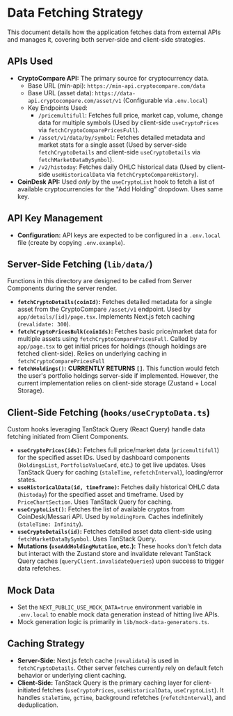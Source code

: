 # Data Fetching Strategy

This document details how the application fetches data from external APIs and manages it, covering both server-side and client-side strategies.

## APIs Used

- **CryptoCompare API:** The primary source for cryptocurrency data.
  - Base URL (min-api): `https://min-api.cryptocompare.com/data`
  - Base URL (asset data): `https://data-api.cryptocompare.com/asset/v1` (Configurable via `.env.local`)
  - Key Endpoints Used:
    - `/pricemultifull`: Fetches full price, market cap, volume, change data for multiple symbols (Used by client-side `useCryptoPrices` via `fetchCryptoComparePricesFull`).
    - `/asset/v1/data/by/symbol`: Fetches detailed metadata and market stats for a single asset (Used by server-side `fetchCryptoDetails` and client-side `useCryptoDetails` via `fetchMarketDataBySymbol`).
    - `/v2/histoday`: Fetches daily OHLC historical data (Used by client-side `useHistoricalData` via `fetchCryptoCompareHistory`).
- **CoinDesk API:** Used *only* by the `useCryptoList` hook to fetch a list of available cryptocurrencies for the "Add Holding" dropdown. Uses same key.

## API Key Management

- **Configuration:** API keys are expected to be configured in a `.env.local` file (create by copying `.env.example`).

## Server-Side Fetching (`lib/data/`)

Functions in this directory are designed to be called from Server Components during the server render.

- **`fetchCryptoDetails(coinId)`:** Fetches detailed metadata for a single asset from the CryptoCompare `/asset/v1` endpoint. Used by `app/details/[id]/page.tsx`. Implements Next.js fetch caching (`revalidate: 300`).
- **`fetchCryptoPricesBulk(coinIds)`:** Fetches basic price/market data for multiple assets using `fetchCryptoComparePricesFull`. Called by `app/page.tsx` to get initial prices for holdings (though holdings are fetched client-side). Relies on underlying caching in `fetchCryptoComparePricesFull` 
- **`fetchHoldings()`:** **CURRENTLY RETURNS `[]`**. This function would  fetch the user's portfolio holdings server-side if implemented. However, the current implementation relies on client-side storage (Zustand + Local Storage). 

## Client-Side Fetching (`hooks/useCryptoData.ts`)

Custom hooks leveraging TanStack Query (React Query) handle data fetching initiated from Client Components.

- **`useCryptoPrices(ids)`:** Fetches full price/market data (`pricemultifull`) for the specified asset IDs. Used by dashboard components (`HoldingsList`, `PortfolioValueCard`, etc.) to get live updates. Uses TanStack Query for caching (`staleTime`, `refetchInterval`), loading/error states.
- **`useHistoricalData(id, timeframe)`:** Fetches daily historical OHLC data (`histoday`) for the specified asset and timeframe. Used by `PriceChartSection`. Uses TanStack Query for caching.
- **`useCryptoList()`:** Fetches the list of available cryptos from CoinDesk/Messari API. Used by `HoldingForm`. Caches indefinitely (`staleTime: Infinity`).
- **`useCryptoDetails(id)`:** Fetches detailed asset data client-side using `fetchMarketDataBySymbol`. Uses TanStack Query.
- **Mutations (`useAddHoldingMutation`, etc.):** These hooks don't fetch data but interact with the Zustand store and invalidate relevant TanStack Query caches (`queryClient.invalidateQueries`) upon success to trigger data refetches.

## Mock Data

- Set the `NEXT_PUBLIC_USE_MOCK_DATA=true` environment variable in `.env.local` to enable mock data generation instead of hitting live APIs.
- Mock generation logic is primarily in `lib/mock-data-generators.ts`.

## Caching Strategy

- **Server-Side:** Next.js fetch cache (`revalidate`) is used in `fetchCryptoDetails`. Other server fetches currently rely on default fetch behavior or underlying client caching.
- **Client-Side:** TanStack Query is the primary caching layer for client-initiated fetches (`useCryptoPrices`, `useHistoricalData`, `useCryptoList`). It handles `staleTime`, `gcTime`, background refetches (`refetchInterval`), and deduplication.